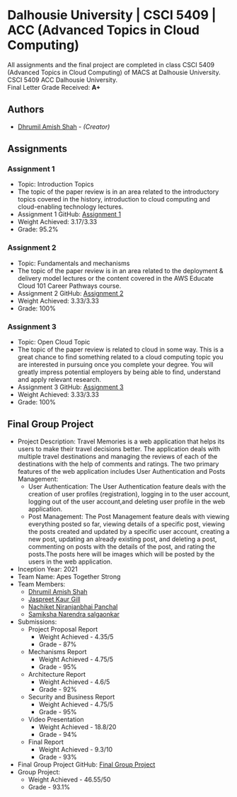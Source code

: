 # Dalhousie University | CSCI 5409 | ACC (Advanced Topics in Cloud Computing)
All assignments and the final project are completed in class CSCI 5409 (Advanced Topics in Cloud Computing) of MACS at Dalhousie University. CSCI 5409 ACC Dalhousie University.<br/>
Final Letter Grade Received: **A+**

## Authors
* [Dhrumil Amish Shah](mailto:dh416386@dal.ca) - *(Creator)*

## Assignments

### Assignment 1
* Topic: Introduction Topics
* The topic of the paper review is in an area related to the introductory topics covered in the history, introduction to cloud computing and cloud-enabling technology lectures.
* Assignment 1 GitHub: [Assignment 1](https://github.com/DhrumilShah98/Dalhousie_University_CSCI5409_ACC/tree/main/Assignment1)
* Weight Achieved: 3.17/3.33
* Grade: 95.2%

### Assignment 2
* Topic: Fundamentals and mechanisms
* The topic of the paper review is in an area related to the deployment & delivery model lectures or the content covered in the AWS Educate Cloud 101 Career Pathways course.
* Assignment 2 GitHub: [Assignment 2](https://github.com/DhrumilShah98/Dalhousie_University_CSCI5409_ACC/tree/main/Assignment2)
* Weight Achieved: 3.33/3.33
* Grade: 100%

### Assignment 3
* Topic: Open Cloud Topic
* The topic of the paper review is related to cloud in some way. This is a great chance to find something related to a cloud computing topic you are interested in pursuing once you complete your degree. You will greatly impress potential employers by being able to find, understand and apply relevant research.
* Assignment 3 GitHub: [Assignment 3](https://github.com/DhrumilShah98/Dalhousie_University_CSCI5409_ACC/tree/main/Assignment3)
* Weight Achieved: 3.33/3.33
* Grade: 100%

## Final Group Project
* Project Description: Travel Memories is a web application that helps its users to make their travel decisions better. The application deals with multiple travel destinations and managing the reviews of each of the destinations with the help of comments and ratings. The two primary features of the web application includes User Authentication and Posts Management:
    * User Authentication: The User Authentication feature deals with the creation of user profiles (registration), logging in to the user account, logging out of the user account,and deleting user profile in the web application.
    * Post Management: The Post Management feature deals with viewing everything posted so far, viewing details of a specific post, viewing the posts created and updated by a specific user account, creating a new post, updating an already existing post, and deleting a post, commenting on posts with the details of the post, and rating the posts.The posts here will be images which will be posted by the users in the web application.
* Inception Year: 2021
* Team Name: Apes Together Strong
* Team Members:
	* [Dhrumil Amish Shah](mailto:dh416386@dal.ca)
	* [Jaspreet Kaur Gill](mailto:js523380@dal.ca)
	* [Nachiket Niranjanbhai Panchal](mailto:nc784795@dal.ca)
	* [Samiksha Narendra salgaonkar](mailto:sm853820@dal.ca)
* Submissions:
    * Project Proposal Report
        * Weight Achieved - 4.35/5
        * Grade - 87%
    * Mechanisms Report
        * Weight Achieved - 4.75/5
        * Grade - 95%
    * Architecture Report
        * Weight Achieved - 4.6/5
        * Grade - 92%
    * Security and Business Report
        * Weight Achieved - 4.75/5
        * Grade - 95%
    * Video Presentation
        * Weight Achieved - 18.8/20
        * Grade - 94%
    * Final Report
        * Weight Achieved - 9.3/10
        * Grade - 93%
* Final Group Project GitHub: [Final Group Project](https://github.com/DhrumilShah98/Dalhousie_University_CSCI5409_ACC/tree/main/FinalProject)
* Group Project:
   * Weight Achieved - 46.55/50
   * Grade - 93.1%
